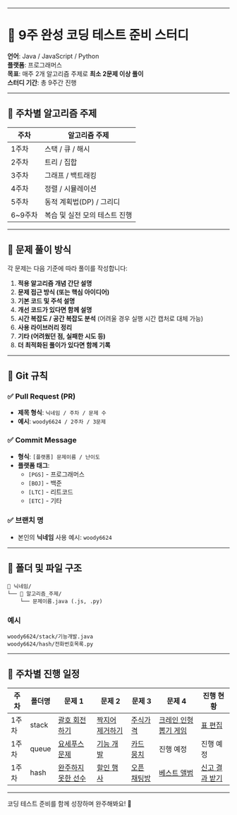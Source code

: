 -----

# 📘 9주 완성 코딩 테스트 준비 스터디
**언어**: Java / JavaScript / Python <br>
**플랫폼**: 프로그래머스 <br>
**목표**: 매주 2개 알고리즘 주제로 **최소 2문제 이상 풀이** <br>
**스터디 기간**: 총 9주간 진행 <br>

-----

## 📅 주차별 알고리즘 주제

| 주차 | 알고리즘 주제 |
|---|---|
| 1주차 | 스택 / 큐 / 해시 |
| 2주차 | 트리 / 집합 |
| 3주차 | 그래프 / 백트래킹 |
| 4주차 | 정렬 / 시뮬레이션 |
| 5주차 | 동적 계획법(DP) / 그리디 |
| 6\~9주차 | 복습 및 실전 모의 테스트 진행 |

-----

## 🧠 문제 풀이 방식

각 문제는 다음 기준에 따라 풀이를 작성합니다:

1.  **적용 알고리즘 개념 간단 설명**
2.  **문제 접근 방식 (또는 핵심 아이디어)**
3.  **기본 코드 및 주석 설명**
4.  **개선 코드가 있다면 함께 설명**
5.  **시간 복잡도 / 공간 복잡도 분석**
    (어려울 경우 실행 시간 캡처로 대체 가능)
6.  **사용 라이브러리 정리**
7.  **기타 (어려웠던 점, 실패한 시도 등)**
8.  **더 최적화된 풀이가 있다면 함께 기록**

-----

## 📌 Git 규칙

### ✅ Pull Request (PR)

  * **제목 형식**: `닉네임 / 주차 / 문제 수`
  * **예시**: `woody6624 / 2주차 / 3문제`

### ✅ Commit Message

  * **형식**: `[플랫폼] 문제이름 / 난이도`
  * **플랫폼 태그**:
      * `[PGS]` - 프로그래머스
      * `[BOJ]` - 백준
      * `[LTC]` - 리트코드
      * `[ETC]` - 기타

### ✅ 브랜치 명

  * 본인의 **닉네임** 사용
    예시: `woody6624`

-----

## 📂 폴더 및 파일 구조

```
📁 닉네임/
└── 📁 알고리즘_주제/
    └── 문제이름.java (.js, .py)
```

### 예시

```
woody6624/stack/기능개발.java
woody6624/hash/전화번호목록.py
```

-----

## 🚀 주차별 진행 일정 

| 주차 | 폴더명 | 문제 1 | 문제 2 | 문제 3 | 문제 4 | 진행 현황 |
|---|---|---|---|---|---|---|
| 1주차 | stack | [괄호 회전하기](https://school.programmers.co.kr/learn/courses/30/lessons/76502) | [짝지어 제거하기](https://school.programmers.co.kr/learn/courses/30/lessons/12973) | [주식가격](https://school.programmers.co.kr/learn/courses/30/lessons/42584?language=python3?language=python3) | [크레인 인형뽑기 게임](https://school.programmers.co.kr/learn/courses/30/lessons/64061) | [표 편집](https://school.programmers.co.kr/learn/courses/30/lessons/81303?language=python&gad_source=1&gad_campaignid=22199869887&gbraid=0AAAAAC_c4nBhlCfaUxmyz-tbbGFdPep-v&gclid=CjwKCAjwprjDBhBTEiwA1m1d0nhO9hueoT4-0Ggskxmplgbp83XAfnMw0BKjNGqy_D_zLxueAXamChoCsOEQAvD_BwE) |
| 1주차 | queue | [요세푸스 문제](https://www.acmicpc.net/problem/1158) | [기능 개발](https://school.programmers.co.kr/learn/courses/30/lessons/42586?gad_source=1&gad_campaignid=22366107751&gbraid=0AAAAAC_c4nDClRPieksWM_BhlaRPapxgX&gclid=CjwKCAjwprjDBhBTEiwA1m1d0qschimKA7OGEY8_XJYWyyaiA-SStTSrpA36d1eEa32oWQc-j-tB4BoC7yQQAvD_BwE) | [카드 뭉치](https://school.programmers.co.kr/learn/courses/30/lessons/159994?gad_source=1&gad_campaignid=22366107751&gbraid=0AAAAAC_c4nDClRPieksWM_BhlaRPapxgX&gclid=CjwKCAjwprjDBhBTEiwA1m1d0oukse85ZxqT6yZLmxICtmGZJEfPx2r-3pmSpsR3KNjiSCAIWgoMvxoC9xcQAvD_BwE) | 진행 예정 | 진행 예정 |
| 1주차 | hash | [완주하지 못한 선수](https://school.programmers.co.kr/learn/courses/30/lessons/42576) | [할인 행사](https://school.programmers.co.kr/learn/courses/30/lessons/131127?gad_source=1&gad_campaignid=22366107751&gbraid=0AAAAAC_c4nDClRPieksWM_BhlaRPapxgX&gclid=CjwKCAjwprjDBhBTEiwA1m1d0nM9OSSygjnx5PD40VVrkfcLHX8p1JQ4jMioR_K7tvqM0bT8tJTrTRoCC4kQAvD_BwE) | [오픈 채팅방](https://school.programmers.co.kr/learn/courses/30/lessons/42888?gad_source=1&gad_campaignid=22366107751&gbraid=0AAAAAC_c4nDClRPieksWM_BhlaRPapxgX&gclid=CjwKCAjwprjDBhBTEiwA1m1d0lwE8Ep_nV0tCfoDOpvo7qZ7JmTpkkwsfaNAheth2ku90myBwgHCpRoC3m0QAvD_BwE) | [베스트 앨범](https://school.programmers.co.kr/learn/courses/30/lessons/42579?gad_source=1&gad_campaignid=22366107751&gbraid=0AAAAAC_c4nDClRPieksWM_BhlaRPapxgX&gclid=CjwKCAjwprjDBhBTEiwA1m1d0uCvYxaWLaGTXvYByZvURINugAYj2BcALVhkMDxMpWLgWUK-YKleHhoCryAQAvD_BwE) | [신고 결과 받기](https://school.programmers.co.kr/learn/courses/30/lessons/92334) |


-----

코딩 테스트 준비를 함께 성장하며 완주해봐요\! 💪
